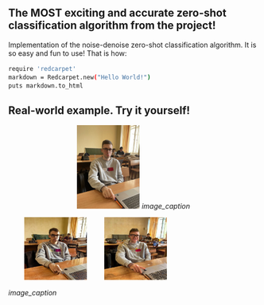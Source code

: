 ## The MOST exciting and accurate zero-shot classification algorithm from the project! ##

Implementation of the noise-denoise zero-shot classification algorithm. It is so easy and fun to use! That is how:

```bash
require 'redcarpet'
markdown = Redcarpet.new("Hello World!")
puts markdown.to_html
```
## Real-world example. Try it yourself! ##

<p align="center">
  <img alt="Light" src="pictures/dan2.jpg" width="25%">
  <em>image_caption</em>
</p>
<p>
  &nbsp; &nbsp; &nbsp; &nbsp;
  <img alt="Light" src="pictures/sad.jpg" width="25%">
&nbsp; &nbsp; &nbsp; &nbsp;
  <img alt="Dark" src="pictures/happy.jpg" width="25%">
</p>
<em>image_caption</em>
